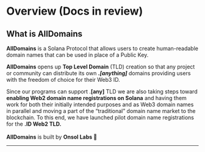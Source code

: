 # Overview (Docs in review)

## What is AllDomains

**AllDomains** is a Solana Protocol that allows users to create human-readable domain names that can be used in place of a Public Key.

**AllDomains** opens up **Top Level Domain** (TLD) creation so that any project or community can distribute its own _**.\[anything]**_ domains providing users with the freedom of choice for their Web3 ID.

Since our programs can support .**\[any]** TLD we are also taking steps toward **enabling Web2 domain name registrations on Solana** and having them work for both their initially intended purposes and as Web3 domain names in parallel and moving a part of the “traditional” domain name market to the blockchain. To this end, we have launched pilot domain name registrations for the **.ID Web2 TLD.**\
\
**AllDomains** is built by **Onsol Labs 🦾**

***
